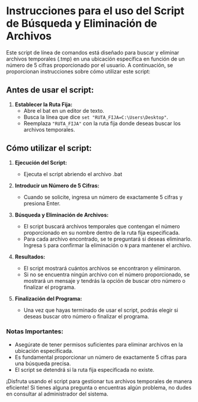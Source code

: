 # Instrucciones para el uso del Script de Búsqueda y Eliminación de Archivos

Este script de línea de comandos está diseñado para buscar y eliminar archivos temporales (.tmp) en una ubicación específica en función de un número de 5 cifras proporcionado por el usuario. A continuación, se proporcionan instrucciones sobre cómo utilizar este script:

## Antes de usar el script:

1. **Establecer la Ruta Fija:**
   - Abre el bat en un editor de texto.
   - Busca la línea que dice `set "RUTA_FIJA=C:\Users\Desktop"`.
   - Reemplaza `"RUTA_FIJA"` con la ruta fija donde deseas buscar los archivos temporales.

## Cómo utilizar el script:

1. **Ejecución del Script:**
   - Ejecuta el script abriendo el archivo .bat 

2. **Introducir un Número de 5 Cifras:**
   - Cuando se solicite, ingresa un número de exactamente 5 cifras y presiona Enter.

3. **Búsqueda y Eliminación de Archivos:**
   - El script buscará archivos temporales que contengan el número proporcionado en su nombre dentro de la ruta fija especificada.
   - Para cada archivo encontrado, se te preguntará si deseas eliminarlo. Ingresa `S` para confirmar la eliminación o `N` para mantener el archivo.

4. **Resultados:**
   - El script mostrará cuántos archivos se encontraron y eliminaron.
   - Si no se encuentra ningún archivo con el número proporcionado, se mostrará un mensaje y tendrás la opción de buscar otro número o finalizar el programa.

5. **Finalización del Programa:**
   - Una vez que hayas terminado de usar el script, podrás elegir si deseas buscar otro número o finalizar el programa.

### Notas Importantes:

- Asegúrate de tener permisos suficientes para eliminar archivos en la ubicación especificada.
- Es fundamental proporcionar un número de exactamente 5 cifras para una búsqueda precisa.
- El script se detendrá si la ruta fija especificada no existe.

¡Disfruta usando el script para gestionar tus archivos temporales de manera eficiente! Si tienes alguna pregunta o encuentras algún problema, no dudes en consultar al administrador del sistema.
